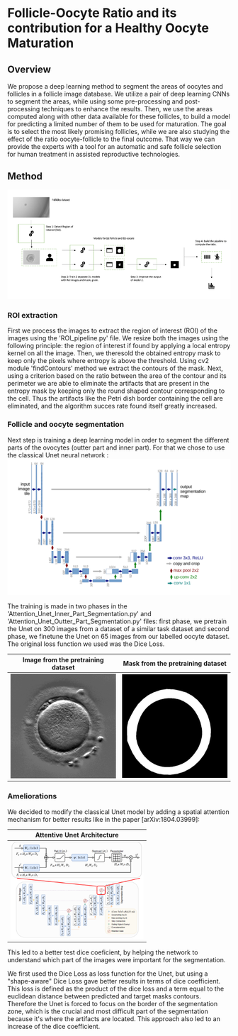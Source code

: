 # Follicle-Oocyte Ratio and its contribution for a Healthy Oocyte Maturation

## Overview
We propose a deep learning method to segment the areas of oocytes and follicles in a follicle image database. 
We utilize a pair of deep learning CNNs to segment the areas, while using some pre-processing and post-processing techniques to enhance the results. 
Then, we use the areas computed along with other data available for these follicles, to build a model for predicting a limited number of them to be used for maturation. 
The goal is to select the most likely promising follicles, while we are also studying the effect of the ratio oocyte-follicle to the final outcome. 
That way we can provide the experts with a tool for an automatic and safe follicle selection for human treatment in assisted reproductive technologies.

## Method

![Schema](figures/schema.png)

### ROI extraction
First we process the images to extract the region of interest (ROI) of the images using the 'ROI_pipeline.py' file. We resize both the images using the following principle: the region of interest if found by applying a local entropy kernel on all the image. Then, we theresold the obtained entropy mask to keep only the pixels where entropy is above the threshold. Using cv2 module 'findContours' method we extract the contours of the mask. Next, using a criterion based on the ratio between the area of the contour and its perimeter we are able to eliminate the artifacts that are present in the entropy mask by keeping only the round shaped contour corresponding to the cell. Thus the artifacts like the Petri dish border containing the cell are eliminated, and the algorithm succes rate found itself greatly increased.


### Follicle and oocyte segmentation
Next step is training a deep learning model in order to segment the different parts of the ovocytes (outter part and inner part). For that we chose to use the classical Unet neural network :
![Schema](figures/unet.png)

The training is made in two phases in the 'Attention_Unet_Inner_Part_Segmentation.py' and 'Attention_Unet_Outter_Part_Segmentation.py' files: first phase, we pretrain the Unet on 300 images from a dataset of a similar task dataset and second phase, we finetune the Unet on 65 images from our labelled oocyte dataset. The original loss function we used was the Dice Loss.

| Image from the pretraining dataset | Mask from the pretraining dataset |
|:-------:|:-------:|
| <img src="figures/eovo_530_t1.png" alt="Image 1" width="300px"> | <img src="figures/eovo_531_t1.png" alt="Image 2" width="300px"> |


### Ameliorations

We decided to modify the classical Unet model by adding  a spatial attention mechanism for better results like in the paper [arXiv:1804.03999]:


| Attentive Unet Architecture |
|:-------:|
| <img src="figures/attention_unet.png" alt="Image 4" width="300px"> |
This led to a better test dice coeficient, by helping the network to understand which part of the images were important for the segmentation. 

We first used the Dice Loss as loss function for the Unet, but using a "shape-aware" Dice Loss gave better results in terms of dice coefficient. This loss is defined as the product of the dice loss and a term equal to the euclidean distance between predicted and target masks contours. Therefore the Unet is forced to focus on the border of the segmentation zone, which is the crucial and most difficult part of the segmentation because it's where the artifacts are located. This approach also led to an increase of the dice coefficient.






